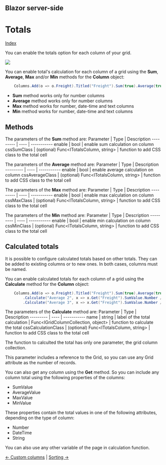 ## Blazor server-side

# Totals

[Index](Documentation.md)

You can enable the totals option for each column of your grid.

![](../images/Totals.png)

You can enable total's calculation for each column of a grid using the **Sum**, **Average**, **Max** and/or **Min** methods for the **Column** object:

```c#
    Columns.Add(o => o.Freight).Titled("Freight").Sum(true).Average(true, c => c.AverageValue.Number != 100 ? "red" : "");
```

* **Sum** method works only for number columns
* **Average** method works only for number columns
* **Max** method works for number, date-time and text columns
* **Min** method works for number, date-time and text columns

## Methods

The parameters of the **Sum** method are:
Parameter | Type | Description
--------- | ---- | -----------
enable | bool | enable sum calculation on column
cssSumClass | (optional) Func<ITotalsColumn, string> | function to add CSS class to the total cell

The parameters of the **Average** method are:
Parameter | Type | Description
--------- | ---- | -----------
enable | bool | enable average calculation on column
cssAverageClass | (optional) Func<ITotalsColumn, string> | function to add CSS class to the total cell

The parameters of the **Max** method are:
Parameter | Type | Description
--------- | ---- | -----------
enable | bool | enable max calculation on column
cssMaxClass | (optional) Func<ITotalsColumn, string> | function to add CSS class to the total cell

The parameters of the **Min** method are:
Parameter | Type | Description
--------- | ---- | -----------
enable | bool | enable min calculation on column
cssMinClass | (optional) Func<ITotalsColumn, string> | function to add CSS class to the total cell


## Calculated totals

It is possible to configure calculated totals based on other totals. They can be added to existing columns or to new ones. In both cases, columns must be named.

You can enable calculated totals for each column of a grid using the **Calculate** method for the **Column** object:

```c#
    Columns.Add(o => o.Freight).Titled("Freight").Sum(true).Average(true)
        .Calculate("Average 2", x => x.Get("Freight").SumValue.Number / x.Grid.ItemsCount, c => c.SumValue.Number != 100 ? "red" : "")
        .Calculate("Average 3", x => x.Get("Freight").SumValue.Number / x.Get("OrderID").SumValue.Number);;
```

The parameters of the **Calculate** method are:
Parameter | Type | Description
--------- | ---- | -----------
name | string | label of the total
calculation | Func<IGridColumnCollection<T>, object> | function to calculate the total
cssCalculationClass | (optional) Func<ITotalsColumn, string> | function to add CSS class to the total cell

The function to calculted the total has only one parameter, the grid column collection. 

This parameter includes a reference to the Grid, so you can use any Grid attribute as the number of records.

You can also get any column using the **Get** method. So you can include any column total using the following properties of the columns:
- SumValue
- AverageValue
- MaxValue
- MinValue

These properties contain the total values in one of the following attributes, depending on the type of column:
- Number
- DateTime
- String 

You can also use any other variable of the page in calculation function.

[<- Custom columns](Custom_columns.md) | [Sorting ->](Sorting.md)
